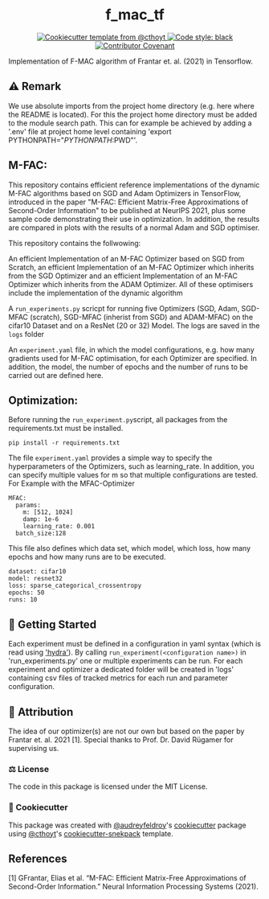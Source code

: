 <!--
<p align="center">
  <img src="https://github.com//f-mac-tf/raw/main/docs/source/logo.png" height="150">
</p>
-->

<h1 align="center">
  f_mac_tf
</h1>

<p align="center">
    </a>  
    <a href="https://github.com/cthoyt/cookiecutter-python-package">
        <img alt="Cookiecutter template from @cthoyt" src="https://img.shields.io/badge/Cookiecutter-snekpack-blue" /> 
    </a>
    <a href='https://github.com/psf/black'>
        <img src='https://img.shields.io/badge/code%20style-black-000000.svg' alt='Code style: black' />
    </a>
    <a href="https://github.com//f-mac-tf/blob/main/.github/CODE_OF_CONDUCT.md">
        <img src="https://img.shields.io/badge/Contributor%20Covenant-2.1-4baaaa.svg" alt="Contributor Covenant"/>
    </a>
</p>

Implementation of F-MAC algorithm of Frantar et. al. (2021) in Tensorflow.

## :warning: Remark
We use absolute imports from the project home directory (e.g. here where the README is located).
For this the project home directory must be added to the module search path. This can for example be achieved by adding a '.env' file at project home level containing 'export PYTHONPATH="$PYTHONPATH:$PWD"'.

## M-FAC:

This repository contains efficient reference implementations of the dynamic M-FAC algorithms based on SGD and Adam Optimizers in TensorFlow, introduced in the paper "M-FAC: Efficient Matrix-Free Approximations of Second-Order Information" to be published at NeurIPS 2021, plus some sample code demonstrating their use in optimization. In addition, the results are compared in plots with the results of a normal Adam and SGD optimiser.

This repository contains the follwowing:

An efficient Implementation of an M-FAC Optimizer based on SGD from Scratch, an efficient Implementation of an M-FAC Optimizer which inherits from the SGD Optimizer and an efficient Implementation of an M-FAC Optimizer which inherits from the ADAM Optimizer.
All of these optimisers include the implementation of the dynamic algorithm

A `run_experiments.py` scricpt for running five Optimizers (SGD, Adam, SGD-MFAC (scratch), SGD-MFAC (inherist from SGD) and ADAM-MFAC) on the cifar10 Dataset and on a ResNet (20 or 32) Model. The logs are saved in the `logs` folder

An `experiment.yaml` file, in which the model configurations, e.g. how many gradients used for M-FAC optimisation, for each Optimizer are specified. In addition, the model, the number of epochs and the number of runs to be carried out are defined here.


## Optimization:

Before running the `run_experiment.py`script, all packages from the requirements.txt must be installed.

```
pip install -r requirements.txt
```

The file `experiment.yaml` provides a simple way to specify the hyperparameters of the Optimizers, such as learning_rate. In addition, you can specify multiple values for m so that multiple configurations are tested. For Example with the MFAC-Optimizer

```
MFAC: 
  params: 
    m: [512, 1024] 
    damp: 1e-6 
    learning_rate: 0.001
  batch_size:128

```

This file also defines which data set, which model, which loss, how many epochs and how many runs are to be executed.

```
dataset: cifar10
model: resnet32
loss: sparse_categorical_crossentropy
epochs: 50
runs: 10
```


## 💪 Getting Started

Each experiment must be defined in a configuration in yaml syntax (which is read using ['hydra'](https://hydra.cc/docs/intro/)).
By calling `run_experiment(<configuration name>)` in 'run_experiments.py' one or multiple experiments can be run.
For each experiment and optimizer a dedicated folder will be created in 'logs' containing csv files of tracked metrics for each run and parameter configuration.

## 👋 Attribution
The idea of our optimizer(s) are not our own but based on the paper by Frantar et. al. 2021 [1].
Special thanks to Prof. Dr. David Rügamer for supervising us.

### ⚖️ License

The code in this package is licensed under the MIT License.

### 🍪 Cookiecutter

This package was created with [@audreyfeldroy](https://github.com/audreyfeldroy)'s
[cookiecutter](https://github.com/cookiecutter/cookiecutter) package using [@cthoyt](https://github.com/cthoyt)'s
[cookiecutter-snekpack](https://github.com/cthoyt/cookiecutter-snekpack) template.

## References

\[1\] GFrantar, Elias et al. “M-FAC: Efficient Matrix-Free Approximations of Second-Order Information.” Neural Information Processing Systems (2021).
